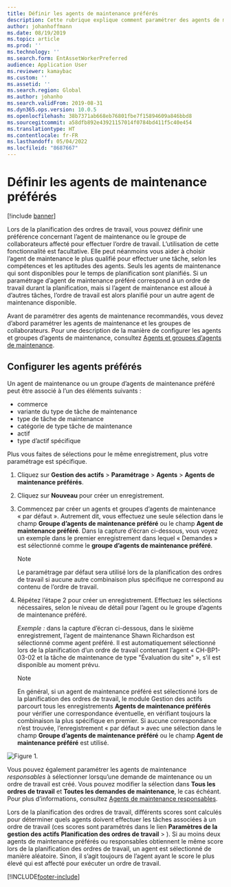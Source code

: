 ```yaml
---
title: Définir les agents de maintenance préférés
description: Cette rubrique explique comment paramétrer des agents de maintenance préférés dans le module Gestion des actifs.
author: johanhoffmann
ms.date: 08/19/2019
ms.topic: article
ms.prod: ''
ms.technology: ''
ms.search.form: EntAssetWorkerPreferred
audience: Application User
ms.reviewer: kamaybac
ms.custom: ''
ms.assetid: ''
ms.search.region: Global
ms.author: johanho
ms.search.validFrom: 2019-08-31
ms.dyn365.ops.version: 10.0.5
ms.openlocfilehash: 38b7371ab668eb76801fbe7f15894609a846bbd8
ms.sourcegitcommit: a58dfb892e43921157014f0784bd411f5c40e454
ms.translationtype: HT
ms.contentlocale: fr-FR
ms.lasthandoff: 05/04/2022
ms.locfileid: "8687667"
---
```

# <a name="set-up-preferred-maintenance-workers"></a>Définir les agents de maintenance préférés

[!include [banner](../../includes/banner.md)]

Lors de la planification des ordres de travail, vous pouvez définir une préférence concernant l’agent de maintenance ou le groupe de collaborateurs affecté pour effectuer l’ordre de travail. L’utilisation de cette fonctionnalité est facultative. Elle peut néanmoins vous aider à choisir l’agent de maintenance le plus qualifié pour effectuer une tâche, selon les compétences et les aptitudes des agents. Seuls les agents de maintenance qui sont disponibles pour le temps de planification sont planifiés. Si un paramétrage d’agent de maintenance préféré correspond à un ordre de travail durant la planification, mais si l’agent de maintenance est alloué à d’autres tâches, l’ordre de travail est alors planifié pour un autre agent de maintenance disponible.

Avant de paramétrer des agents de maintenance recommandés, vous devez d’abord paramétrer les agents de maintenance et les groupes de collaborateurs. Pour une description de la manière de configurer les agents et groupes d’agents de maintenance, consultez [Agents et groupes d’agents de maintenance](../setup-for-objects/workers-and-worker-groups.md).

## <a name="set-up-preferred-workers"></a>Configurer les agents préférés

Un agent de maintenance ou un groupe d’agents de maintenance préféré peut être associé à l’un des éléments suivants :

- commerce  
- variante du type de tâche de maintenance  
- type de tâche de maintenance  
- catégorie de type tâche de maintenance  
- actif  
- type d’actif spécifique  

Plus vous faites de sélections pour le même enregistrement, plus votre paramétrage est spécifique.

1. Cliquez sur **Gestion des actifs** > **Paramétrage** > **Agents** > **Agents de maintenance préférés**.

2. Cliquez sur **Nouveau** pour créer un enregistrement.

3. Commencez par créer un agents et groupes d’agents de maintenance « par défaut ». Autrement dit, vous effectuez une seule sélection dans le champ **Groupe d’agents de maintenance préféré** ou le champ **Agent de maintenance préféré**. Dans la capture d’écran ci-dessous, vous voyez un exemple dans le premier enregistrement dans lequel « Demandes » est sélectionné comme le **groupe d’agents de maintenance préféré**.

    > [!NOTE]
    > Le paramétrage par défaut sera utilisé lors de la planification des ordres de travail si aucune autre combinaison plus spécifique ne correspond au contenu de l’ordre de travail.

4. Répétez l’étape 2 pour créer un enregistrement. Effectuez les sélections nécessaires, selon le niveau de détail pour l’agent ou le groupe d’agents de maintenance préféré. 

    *Exemple :* dans la capture d’écran ci-dessous, dans le sixième enregistrement, l’agent de maintenance Shawn Richardson est sélectionné comme agent préféré. Il est automatiquement sélectionné lors de la planification d’un ordre de travail contenant l’agent « CH-BP1-03-02 et la tâche de maintenance de type "Évaluation du site" », s’il est disponible au moment prévu.

    > [!NOTE]
    > En général, si un agent de maintenance préféré est sélectionné lors de la planification des ordres de travail, le module Gestion des actifs parcourt tous les enregistrements **Agents de maintenance préférés** pour vérifier une correspondance éventuelle, en vérifiant toujours la combinaison la plus spécifique en premier. Si aucune correspondance n’est trouvée, l’enregistrement « par défaut » avec une sélection dans le champ **Groupe d’agents de maintenance préféré** ou le champ **Agent de maintenance préféré** est utilisé.

![Figure 1.](media/02-work-order-scheduling.png)

Vous pouvez également paramétrer les agents de maintenance *responsables* à sélectionner lorsqu’une demande de maintenance ou un ordre de travail est créé. Vous pouvez modifier la sélection dans **Tous les ordres de travail** et **Toutes les demandes de maintenance**, le cas échéant. Pour plus d’informations, consultez [Agents de maintenance responsables](../setup-for-maintenance-requests/responsible-workers.md).

Lors de la planification des ordres de travail, différents scores sont calculés pour déterminer quels agents doivent effectuer les tâches associées à un ordre de travail (ces scores sont paramétrés dans le lien **Paramètres de la gestion des actifs** **Planification des ordres de travail** > ). Si au moins deux agents de maintenance préférés ou responsables obtiennent le même score lors de la planification des ordres de travail, un agent est sélectionné de manière aléatoire. Sinon, il s’agit toujours de l’agent ayant le score le plus élevé qui est affecté pour exécuter un ordre de travail.



[!INCLUDE[footer-include](../../../includes/footer-banner.md)]